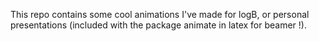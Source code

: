 This repo contains some cool animations I've made for logB, or personal presentations (included with the package animate in latex for beamer !).
